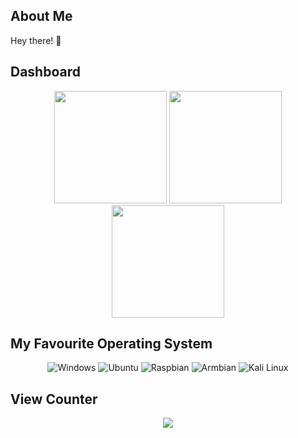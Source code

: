 <!--
# WHYELAB_GitHubProfile
-->

## About Me

Hey there! 👋

## Dashboard

<div align="center">
  <img height="180em" src="https://github-readme-streak-stats.herokuapp.com/?user=YEOWEIHNGWHYELAB&theme=neon-palenight&locale=en"/>
  <a href="https://github.com/YEOWEIHNGWHYELAB">
    <img height="180em" src="https://github-readme-stats.vercel.app/api?username=YEOWEIHNGWHYELAB&show_icons=true&theme=radical&title_color=3cb480&locale=en"/>
    <img height="180em" src="https://github-readme-stats.vercel.app/api/top-langs/?username=YEOWEIHNGWHYELAB&layout=compact&theme=blue-green"/>
  </a>
</div>

## My Favourite Operating System

<div align="center">
    <img src="OperatingSystemIcon/windows10.png" alt="Windows" />
    <img src="OperatingSystemIcon/ubuntu.png" alt="Ubuntu" />
    <img src="OperatingSystemIcon/raspbian.png" alt="Raspbian" />
    <img src="OperatingSystemIcon/armbian.png" alt="Armbian" />
    <img src="OperatingSystemIcon/kali_linux.png" alt="Kali Linux" />
</div>

## View Counter

<div align="center">
    <img src="https://komarev.com/ghpvc/?username=YEOWEIHNGWHYELAB">
</div>
